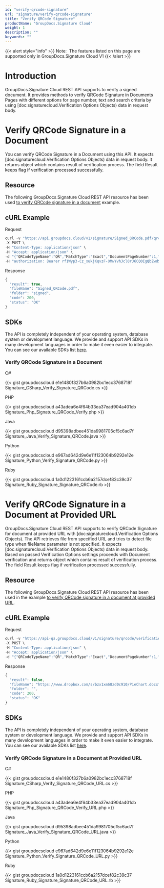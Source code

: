 ```yaml
---
id: "verify-qrcode-signature"
url: "signature/verify-qrcode-signature"
title: "Verify QRCode Signature"
productName: "GroupDocs.Signature Cloud"
weight: 1
description: ""
keywords: ""
---
```


{{< alert style="info" >}}
Note:  The features listed on this page are supported only in GroupDocs.Signature Cloud V1
{{< /alert >}}

# Introduction #

GroupDocs.Signature Cloud REST API supports to verify a signed document. It provides methods to verify QRCode Signature in Documents Pages with different options for page number, text and search criteria by using [doc:signaturecloud.Verification Options Objects) data in request body.

# Verify QRCode Signature in a Document #

You can verify QRCode Signature in a Document using this API. It expects [doc:signaturecloud.Verification Options Objects) data in request body. It returns object which contains result of verification process. The field Result keeps flag if verification processed successfully.

## Resource ##

The following GroupDocs.Signature Cloud REST API resource has been used [to verify QRCode signature in a document](https://apireference.groupdocs.cloud/signature/#!/Verification/PostVerificationQRCode) example.

## cURL Example ##

 Request

```javascript
curl -v "https://api.groupdocs.cloud/v1/signature/Signed_QRCode.pdf/qrcode/verification?Folder#signed" \
-X POST \
-H "Content-Type: application/json" \
-H "Accept: application/json" \
-d "{"QRCodeTypeName":"QR","MatchType":"Exact","DocumentPageNumber":1,"Text": "1234567890","VerifyAllPages":false,"OptionsType":"PdfVerifyQRCodeOptionsData"}" \
-H "authorization: Bearer rf1Wyp3-Cz_xukjKqvzF-OMwYvhJcl0rJ6CQ0IgQbZwdSGTKYJziBpGNeDdzGSwwXgsRLCCfPLhHJBKPv8dzqX3tGA8n8SA4tXhLdnGh-hws2gQgmCWEjF0RpzEdJA6jh6tGZyOSAa2GlTrLhuflBwjMB5-dc8JwRmI-ssOiXkO3fSRxnwWuWih24Co8-n8elsun4HxZVMqCzXepAiXBV9UBeUktV_PLclri_lTJEnDzoJRzfRyDigjb2-luODo9aX8DFseboggoCIMKDoyLPSVHnFXgs5EWV2aQ_DgRm_D6UPn2T1Gn7OAIe-T8aA7ypDCoR-wuTJdB8o7T0f2I8K-8FrXCy2Sgb8B5QPpAOcLdiBBqFxRdk8f2c67J-rSbm2WUPWK65pbLa8NGHHdIRKuiI87NmphWuKc39a_zcgEg4MnHSlDeephmStnLS8OayQObNdLQBYAmoeQeVpZRy9t9bcU"
```

 Response

```javascript
{
  "result": true,
  "fileName": "Signed_QRCode.pdf",
  "folder": "signed",
  "code": 200,
  "status": "OK"
}
```

## SDKs ##

The API is completely independent of your operating system, database system or development language. We provide and support API SDKs in many development languages in order to make it even easier to integrate. You can see our available SDKs list [here](https://github.com/groupdocs-signature-cloud).

### Verify QRCode Signature in a Document ###

 C#

{{< gist groupdocscloud e1e1480f327b6a0982bc1ecc3768718f Signature_CSharp_Verify_Signature_QRCode.cs >}}

 PHP

{{< gist groupdocscloud a43adea6e4f64b33ea37ead904a401cb Signature_Php_Signature_QRCode_Verify.php >}}

 Java

{{< gist groupdocscloud d95398adbee451da9981705cf5c6ad7f Signature_Java_Verify_Signature_QRCode.java >}}

 Python

{{< gist groupdocscloud e967ad642d9e6e11f123064b9292e12e Signature_Python_Verify_Signature_QRCode.py >}}

 Ruby

{{< gist groupdocscloud 1a0d1223161ccb6a2157dcef82c39c37 Signature_Ruby_Signature_Signature_QRCode.rb >}}

# Verify QRCode Signature in a Document at Provided URL #

GroupDocs.Signature Cloud REST API supports to verify QRCode Signature for document at provided URL with [doc:signaturecloud.Verification Options Objects). The API retrieves file from specified URL and tries to detect file type when fileName parameter is not specified. It expects [doc:signaturecloud.Verification Options Objects)  data in request body. Based on passed Verification Options settings proceeds with Document verification and returns object which contains result of verification process. The field Result keeps flag if verification processed successfully.

## Resource ##

The following GroupDocs.Signature Cloud REST API resource has been used in the example [to verify QRCode signature in a document at provided URL](https://apireference.groupdocs.cloud/signature/#!/Verification/PostVerificationQRCodeFromUrl).

## cURL Example ##

 Request

```javascript
curl -v "https://api-qa.groupdocs.cloud/v1/signature/qrcode/verification?url#https%3A%2F%2Fwww.dropbox.com%2Fs%2Fbzx1xm68zd0c910%2FPieChart.docx" \
-X POST \
-H "Content-Type: application/json" \
-H "Accept: application/json" \
-d "{"QRCodeTypeName":"QR","MatchType":"Exact","DocumentPageNumber":1,"Text":"12345678","VerifyAllPages":true,"OptionsType":"WordsVerifyQRCodeOptionsData"}" -H "authorization: Bearer ku1wBVYory9t4m9MOW0VuEKbyT4GYUZy8hTXpirhs6ECV_3dQhlbwLHn8ffsX650Syt0hDq2vXZNia70T1NY0jG32h_LUxQoRrVQMvV88P5Y0EbmBinPsmEAuqFHCR2ahhWJqZhidpXU7tP_PHh5IXuZ-cmmW1VUARtj73oE-B4gyD8WEJ1i0CgEM8-Do2843TpCgueqczRgCikeKy8ftSjhgNr2HfYGIc8Fjn152yE3o-wi2VvYwRmEquF28di-zDCxVcZa742ENp9d5GLs1obG8Y-pf-FwQDFcvj-XreWt9U1_dNbTaRiREsrliisAxFAM7qUG1zRZpNISX_kEYC6NqaLlebMIAd5-WHL_PeK2reld-DMURVsniqsgHSxNRnQpmxoJ-YVeQQeN7ZoMBrI4G3zWMeRrUwWR2UmS4jfBlckpfCjkvGZ7ydbzWp3qkLmE3Ns95uf1ccJuvESN9yWkUmg"
```

 Response

```javascript
{
  "result": false,
  "fileName": "https://www.dropbox.com/s/bzx1xm68zd0c910/PieChart.docx",
  "folder": "",
  "code": 200,
  "status": "OK"
}
```

## SDKs ##

The API is completely independent of your operating system, database system or development language. We provide and support API SDKs in many development languages in order to make it even easier to integrate. You can see our available SDKs list [here](https://github.com/groupdocs-signature-cloud).

### Verify QRCode Signature in a Document at Provided URL ###

 C#

{{< gist groupdocscloud e1e1480f327b6a0982bc1ecc3768718f Signature_CSharp_Verify_Signature_QRCode_URL.cs >}}

 PHP

{{< gist groupdocscloud a43adea6e4f64b33ea37ead904a401cb Signature_Php_Signature_QRCode_Verify_URL.php >}}

 Java

{{< gist groupdocscloud d95398adbee451da9981705cf5c6ad7f Signature_Java_Verify_Signature_QRCode_URL.java >}}

 Python

{{< gist groupdocscloud e967ad642d9e6e11f123064b9292e12e Signature_Python_Verify_Signature_QRCode_URL.py >}}

 Ruby

{{< gist groupdocscloud 1a0d1223161ccb6a2157dcef82c39c37 Signature_Ruby_Signature_Signature_QRCode_URL.rb >}}

